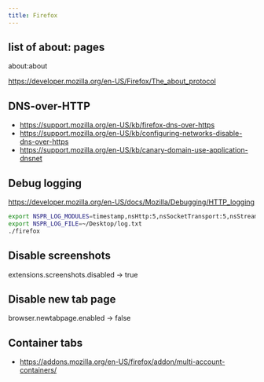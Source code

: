 ```yaml
---
title: Firefox
---
```


## list of about: pages

  about:about

<https://developer.mozilla.org/en-US/Firefox/The_about_protocol>

## DNS-over-HTTP

* https://support.mozilla.org/en-US/kb/firefox-dns-over-https
* https://support.mozilla.org/en-US/kb/configuring-networks-disable-dns-over-https
* https://support.mozilla.org/en-US/kb/canary-domain-use-application-dnsnet

## Debug logging
<https://developer.mozilla.org/en-US/docs/Mozilla/Debugging/HTTP_logging>

```bash
export NSPR_LOG_MODULES=timestamp,nsHttp:5,nsSocketTransport:5,nsStreamPump:5,nsHostResolver:5
export NSPR_LOG_FILE=~/Desktop/log.txt
./firefox
```

## Disable screenshots
extensions.screenshots.disabled -> true

## Disable new tab page
browser.newtabpage.enabled -> false

## Container tabs

* https://addons.mozilla.org/en-US/firefox/addon/multi-account-containers/
